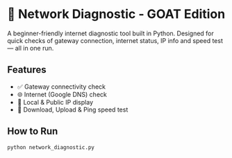 # 🧠 Network Diagnostic - GOAT Edition

A beginner-friendly internet diagnostic tool built in Python. Designed for quick checks of gateway connection, internet status, IP info and speed test — all in one run.

## Features
- ✅ Gateway connectivity check
- 🌐 Internet (Google DNS) check
- 🔎 Local & Public IP display
- 🚀 Download, Upload & Ping speed test

## How to Run

```bash
python network_diagnostic.py
